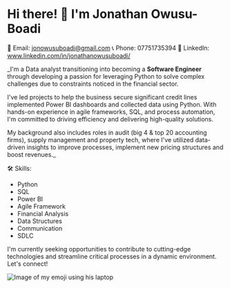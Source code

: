 # Hi there! 👋 I'm Jonathan Owusu-Boadi

📧 Email: jonowusuboadi@gmail.com
📞 Phone: 07751735394
🔗 LinkedIn: www.linkedin.com/in/jonathanowusuboadi/

_I'm a Data analyst transitioning into becoming a **Software Engineer** through developing a passion for leveraging Python to solve complex challenges due to constraints noticed in the financial sector. 

I've led projects to help the business secure significant credit lines implemented Power BI dashboards and collected data using Python. With hands-on experience in agile frameworks, SQL, and process automation, I'm committed to driving efficiency and delivering high-quality solutions. 

My background also includes roles in audit (big 4 & top 20 accounting firms), supply management and property tech, where I've utilized data-driven insights to improve processes, implement new pricing structures and boost revenues._

🛠 Skills:

* Python
* SQL
* Power BI
* Agile Framework
* Financial Analysis
* Data Structures
* Communication
* SDLC

I'm currently seeking opportunities to contribute to cutting-edge technologies and streamline critical processes in a dynamic environment. Let's connect!

<picture>
 <source media="(prefers-color-scheme: dark)" srcset="https://cookcountypublichealth.org/wp-content/uploads/2022/10/LaMar-Emoji-Blue-Background.jpg">
 <source media="(prefers-color-scheme: light)" srcset="https://cookcountypublichealth.org/wp-content/uploads/2022/10/LaMar-Emoji-Blue-Background.jpg">
 <img alt="Image of my emoji using his laptop" src="https://cookcountypublichealth.org/wp-content/uploads/2022/10/LaMar-Emoji-Blue-Background.jpg">
</picture>
